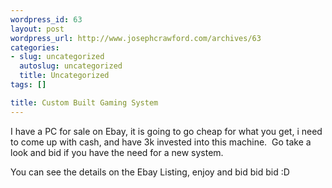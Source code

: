 ```yaml
--- 
wordpress_id: 63
layout: post
wordpress_url: http://www.josephcrawford.com/archives/63
categories: 
- slug: uncategorized
  autoslug: uncategorized
  title: Uncategorized
tags: []

title: Custom Built Gaming System
---
```


I have a PC for sale on Ebay, it is going to go cheap for what you get, i need to come up with cash, and have 3k invested into this machine.  Go take a look and bid if you have the need for a new system.

You can see the details on the Ebay Listing, enjoy and bid bid bid :D

